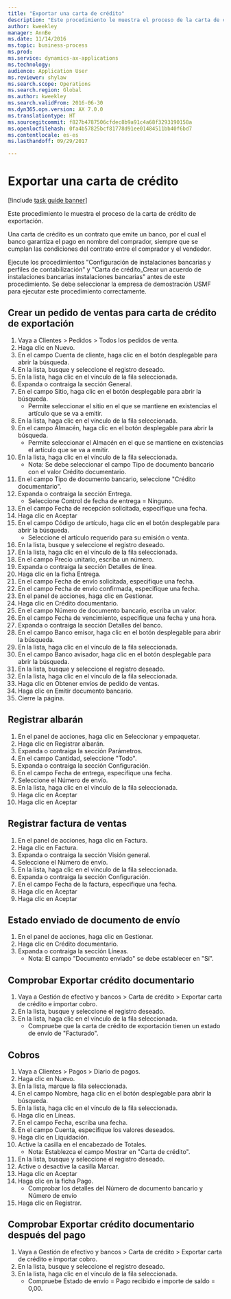 ```yaml
--- 
title: "Exportar una carta de crédito"
description: "Este procedimiento le muestra el proceso de la carta de crédito de exportación."
author: kweekley
manager: AnnBe
ms.date: 11/14/2016
ms.topic: business-process
ms.prod: 
ms.service: dynamics-ax-applications
ms.technology: 
audience: Application User
ms.reviewer: shylaw
ms.search.scope: Operations
ms.search.region: Global
ms.author: kweekley
ms.search.validFrom: 2016-06-30
ms.dyn365.ops.version: AX 7.0.0
ms.translationtype: HT
ms.sourcegitcommit: f827b4787506cfdec8b9a91c4a68f3293190158a
ms.openlocfilehash: 0fa4b57825bcf81778d91ee01484511bb40f6bd7
ms.contentlocale: es-es
ms.lasthandoff: 09/29/2017

---
```

# <a name="export-a-letter-of-credit"></a>Exportar una carta de crédito

[!include [task guide banner](../../includes/task-guide-banner.md)]

Este procedimiento le muestra el proceso de la carta de crédito de exportación.

Una carta de crédito es un contrato que emite un banco, por el cual el banco garantiza el pago en nombre del comprador, siempre que se cumplan las condiciones del contrato entre el comprador y el vendedor.



Ejecute los procedimientos "Configuración de instalaciones bancarias y perfiles de contabilización" y "Carta de crédito_Crear un acuerdo de instalaciones bancarias instalaciones bancarias" antes de este procedimiento. Se debe seleccionar la empresa de demostración USMF para ejecutar este procedimiento correctamente.




## <a name="create-sales-order-for-export-letter-of-credit"></a>Crear un pedido de ventas para carta de crédito de exportación
1. Vaya a Clientes > Pedidos > Todos los pedidos de venta.
2. Haga clic en Nuevo.
3. En el campo Cuenta de cliente, haga clic en el botón desplegable para abrir la búsqueda.
4. En la lista, busque y seleccione el registro deseado.
5. En la lista, haga clic en el vínculo de la fila seleccionada.
6. Expanda o contraiga la sección General.
7. En el campo Sitio, haga clic en el botón desplegable para abrir la búsqueda.
    * Permite seleccionar el sitio en el que se mantiene en existencias el artículo que se va a emitir.  
8. En la lista, haga clic en el vínculo de la fila seleccionada.
9. En el campo Almacén, haga clic en el botón desplegable para abrir la búsqueda.
    * Permite seleccionar el Almacén en el que se mantiene en existencias el artículo que se va a emitir.  
10. En la lista, haga clic en el vínculo de la fila seleccionada.
    * Nota: Se debe seleccionar el campo Tipo de documento bancario con el valor Crédito documentario.  
11. En el campo Tipo de documento bancario, seleccione "Crédito documentario".
12. Expanda o contraiga la sección Entrega.
    * Seleccione Control de fecha de entrega = Ninguno.  
13. En el campo Fecha de recepción solicitada, especifique una fecha.
14. Haga clic en Aceptar
15. En el campo Código de artículo, haga clic en el botón desplegable para abrir la búsqueda.
    * Seleccione el artículo requerido para su emisión o venta.  
16. En la lista, busque y seleccione el registro deseado.
17. En la lista, haga clic en el vínculo de la fila seleccionada.
18. En el campo Precio unitario, escriba un número.
19. Expanda o contraiga la sección Detalles de línea.
20. Haga clic en la ficha Entrega.
21. En el campo Fecha de envío solicitada, especifique una fecha.
22. En el campo Fecha de envío confirmada, especifique una fecha.
23. En el panel de acciones, haga clic en Gestionar.
24. Haga clic en Crédito documentario.
25. En el campo Número de documento bancario, escriba un valor.
26. En el campo Fecha de vencimiento, especifique una fecha y una hora.
27. Expanda o contraiga la sección Detalles del banco.
28. En el campo Banco emisor, haga clic en el botón desplegable para abrir la búsqueda.
29. En la lista, haga clic en el vínculo de la fila seleccionada.
30. En el campo Banco avisador, haga clic en el botón desplegable para abrir la búsqueda.
31. En la lista, busque y seleccione el registro deseado.
32. En la lista, haga clic en el vínculo de la fila seleccionada.
33. Haga clic en Obtener envíos de pedido de ventas.
34. Haga clic en Emitir documento bancario.
35. Cierre la página.

## <a name="post-packing-slip"></a>Registrar albarán
1. En el panel de acciones, haga clic en Seleccionar y empaquetar.
2. Haga clic en Registrar albarán.
3. Expanda o contraiga la sección Parámetros.
4. En el campo Cantidad, seleccione "Todo".
5. Expanda o contraiga la sección Configuración.
6. En el campo Fecha de entrega, especifique una fecha.
7. Seleccione el Número de envío.
8. En la lista, haga clic en el vínculo de la fila seleccionada.
9. Haga clic en Aceptar
10. Haga clic en Aceptar

## <a name="post-sales-invoice"></a>Registrar factura de ventas
1. En el panel de acciones, haga clic en Factura.
2. Haga clic en Factura.
3. Expanda o contraiga la sección Visión general.
4. Seleccione el Número de envío.
5. En la lista, haga clic en el vínculo de la fila seleccionada.
6. Expanda o contraiga la sección Configuración.
7. En el campo Fecha de la factura, especifique una fecha.
8. Haga clic en Aceptar
9. Haga clic en Aceptar

## <a name="shipment-document-submitted-status"></a>Estado enviado de documento de envío
1. En el panel de acciones, haga clic en Gestionar.
2. Haga clic en Crédito documentario.
3. Expanda o contraiga la sección Líneas.
    * Nota: El campo "Documento enviado" se debe establecer en "Sí".  

## <a name="verify-export-letter-of-credit"></a>Comprobar Exportar crédito documentario
1. Vaya a Gestión de efectivo y bancos > Carta de crédito > Exportar carta de crédito e importar cobro.
2. En la lista, busque y seleccione el registro deseado.
3. En la lista, haga clic en el vínculo de la fila seleccionada.
    * Compruebe que la carta de crédito de exportación tienen un estado de envío de "Facturado".  

## <a name="customer-payment"></a>Cobros
1. Vaya a Clientes > Pagos > Diario de pagos.
2. Haga clic en Nuevo.
3. En la lista, marque la fila seleccionada.
4. En el campo Nombre, haga clic en el botón desplegable para abrir la búsqueda.
5. En la lista, haga clic en el vínculo de la fila seleccionada.
6. Haga clic en Líneas.
7. En el campo Fecha, escriba una fecha.
8. En el campo Cuenta, especifique los valores deseados.
9. Haga clic en Liquidación.
10. Active la casilla en el encabezado de Totales.
    * Nota: Establezca el campo Mostrar en "Carta de crédito".  
11. En la lista, busque y seleccione el registro deseado.
12. Active o desactive la casilla Marcar.
13. Haga clic en Aceptar
14. Haga clic en la ficha Pago.
    * Comprobar los detalles del Número de documento bancario y Número de envío  
15. Haga clic en Registrar.

## <a name="verify-export-letter-of-credit-after-payment"></a>Comprobar Exportar crédito documentario después del pago
1. Vaya a Gestión de efectivo y bancos > Carta de crédito > Exportar carta de crédito e importar cobro.
2. En la lista, busque y seleccione el registro deseado.
3. En la lista, haga clic en el vínculo de la fila seleccionada.
    * Compruebe Estado de envío = Pago recibido e importe de saldo = 0,00.  


